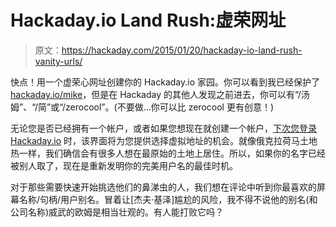 # Hackaday.io Land Rush:虚荣网址

> 原文：<https://hackaday.com/2015/01/20/hackaday-io-land-rush-vanity-urls/>

快点！用一个虚荣心网址创建你的 Hackaday.io 家园。你可以看到我已经保护了[hackaday.io/mike](http://hackaday.io/mike)，但是在 Hackaday 的其他人发现之前进去，你可以有“/汤姆”、“/简”或“/zerocool”。(不要做…你可以比 zerocool 更有创意！)

无论您是否已经拥有一个帐户，或者如果您想现在就创建一个帐户，[下次您登录 Hackaday.io](https://hackaday.io/) 时，该界面将为您提供选择虚拟地址的机会。就像俄克拉荷马土地热一样，我们确信会有很多人想在最原始的土地上居住。所以，如果你的名字已经被别人取了，现在是重新发明你的完美用户名的最佳时机。

对于那些需要快速开始挑选他们的鼻涕虫的人，我们想在评论中听到你最喜欢的屏幕名称/句柄/用户别名。冒着让[杰夫·基泽]尴尬的风险，我不得不说他的别名(和公司名称)威武的欧姆是相当壮观的。有人能打败它吗？